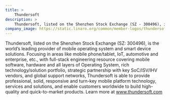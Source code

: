 ```yaml
---
title: >
    Thundersoft
description: >
    Thundersoft, listed on the Shenzhen Stock Exchange (SZ - 300496), is the world’s leading provider of mobile operating system and smart device solutions.
company_image: https://static.linaro.org/common/member-logos/thundersoft.jpg
---
```

Thundersoft, listed on the Shenzhen Stock Exchange (SZ: 300496), is the world’s leading provider of mobile operating system and smart device solutions. Focusing in areas like mobile phone/tablet, IoT, automotive and enterprise, etc., with full-stack engineering resource covering mobile software, hardware and all layers of Operating System, rich technology/solution portfolio, strategic partnership with key SoC/ISV/IHV vendors, and global support networks, Thundersoft is able to provide professional, solid, responsive and turn-key mobile platform technology, services and solutions, and enable customers worldwide to build high-quality and quick-to-market products. Learn more at www.thundersoft.com
